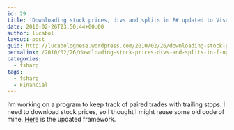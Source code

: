 ```yaml
---
id: 29
title: 'Downloading stock prices, divs and splits in F# updated to Visual Studio 2010'
date: 2010-02-26T23:50:44+00:00
author: lucabol
layout: post
guid: http://lucabolognese.wordpress.com/2010/02/26/downloading-stock-prices-divs-and-splits-in-f-updated-to-visual-studio-2010/
permalink: /2010/02/26/downloading-stock-prices-divs-and-splits-in-f-updated-to-visual-studio-2010/
categories:
  - fsharp
tags:
  - fsharp
  - Financial
---
```

I’m working on a program to keep track of paired trades with trailing stops. I need to download stock prices, so I thought I might reuse some old code of mine. [Here](http://code.msdn.microsoft.com/DownloadStockPrices) is the updated framework.